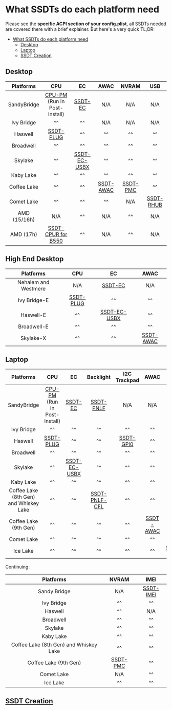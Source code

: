 # What SSDTs do each platform need

Please see the **specific ACPI section of your config.plist**, all SSDTs needed are covered there with a brief explainer. But here's a very quick TL;DR:

- [What SSDTs do each platform need](#what-ssdts-do-each-platform-need)
  - [Desktop](#desktop)
  - [Laptop](#laptop)
  - [SSDT Creation](#ssdt-creation)

## Desktop

| Platforms | **CPU** | **EC** | **AWAC** | **NVRAM** | **USB** |
| :-------: | :-----: | :----: | :------: | :-------: | :-----: |
| SandyBridge | [CPU-PM](https://dortania.github.io/OpenCore-Post-Install/universal/pm.html#sandy-and-ivy-bridge-power-management) (Run in Post-Install) | [SSDT-EC](/Universal/ec-fix.md) | N/A | N/A | N/A |
| Ivy Bridge | ^^ | ^^ | N/A | N/A | N/A |
| Haswell | [SSDT-PLUG](/Universal/plug.md) | ^^ | ^^ | ^^ | ^^ |
| Broadwell | ^^ | ^^ | ^^ | ^^ | ^^ |
| Skylake | ^^ | [SSDT-EC-USBX](/Universal/ec-fix.md) | ^^ | ^^ | ^^ |
| Kaby Lake | ^^ | ^^ | ^^ | ^^ | ^^ |
| Coffee Lake | ^^ | ^^ | [SSDT-AWAC](/Universal/awac.md) | [SSDT-PMC](/Universal/nvram.md) | ^^ |
| Comet Lake | ^^ | ^^ | ^^ | N/A | [SSDT-RHUB](/Universal/rhub.md) |
| AMD (15/16h) | N/A | ^^ | N/A | ^^ | N/A |
| AMD (17h) | [SSDT-CPUR for B550](https://github.com/dortania/Getting-Started-With-ACPI/blob/master/extra-files/compiled/SSDT-CPUR.aml) | ^^ | N/A | ^^ | N/A |

## High End Desktop

| Platforms | **CPU** | **EC** | **AWAC** |
| :-------: | :-----: | :----: | :------: |
| Nehalem and Westmere | N/A | [SSDT-EC](/Universal/ec-fix.md) | N/A |
| Ivy Bridge-E | [SSDT-PLUG](/Universal/plug.md) | ^^ | ^^ |
| Haswell-E | ^^ | [SSDT-EC-USBX](/Universal/ec-fix.md) | ^^ |
| Broadwell-E | ^^ | ^^ | ^^ |
| Skylake-X | ^^ | ^^ | [SSDT-AWAC](/Universal/awac.md) |

## Laptop

| Platforms | **CPU** | **EC** | **Backlight** | **I2C Trackpad** | **AWAC** | **USB** | **IRQ** |
| :-------: | :-----: | :----: | :-----------: | :--------------: | :------: | :-----: | :-----: |
| SandyBridge | [CPU-PM](https://dortania.github.io/OpenCore-Post-Install/universal/pm.html#sandy-and-ivy-bridge-power-management) (Run in Post-Install) | [SSDT-EC](/Universal/ec-fix.md) | [SSDT-PNLF](/Laptops/backlight.md) | N/A | N/A | N/A | [IRQ SSDT](/Universal/irq.md) |
| Ivy Bridge | ^^ | ^^ | ^^ | ^^ | ^^ | ^^ | ^^ |
| Haswell | [SSDT-PLUG](/Universal/plug.md) | ^^ | ^^ | [SSDT-GPI0](/Laptops/trackpad.md) | ^^ | ^^ | ^^ |
| Broadwell | ^^ | ^^ | ^^ | ^^ | ^^ | ^^ | ^^ |
| Skylake | ^^ | [SSDT-EC-USBX](/Universal/ec-fix.md) | ^^ | ^^ | ^^ | ^^ | N/A |
| Kaby Lake | ^^ | ^^ | ^^ | ^^ | ^^ | ^^ | ^^ |
| Coffee Lake (8th Gen) and Whiskey Lake | ^^ | ^^ | [SSDT-PNLF-CFL](/Laptops/backlight.md) | ^^ | ^^ | ^^ | ^^ |
| Coffee Lake (9th Gen) | ^^ | ^^ | ^^ | ^^ | [SSDT-AWAC](/Universal/awac.md) | ^^ | ^^ |
| Comet Lake | ^^ | ^^ | ^^ | ^^ | ^^ | ^^ | ^^ |
| Ice Lake | ^^ | ^^ | ^^ | ^^ | ^^ | [SSDT-RHUB](/Universal/rhub.md) | ^^ |

Continuing:

| Platforms | **NVRAM** | **IMEI** |
| :-------: | :-------: | :------: |
| Sandy Bridge | N/A | [SSDT-IMEI](/Universal/imei.md) |
| Ivy Bridge | ^^ | ^^ |
| Haswell | ^^ | N/A |
| Broadwell | ^^ | ^^ |
| Skylake | ^^ | ^^ |
| Kaby Lake | ^^ | ^^ |
| Coffee Lake (8th Gen) and Whiskey Lake | ^^ | ^^ |
| Coffee Lake (9th Gen) | [SSDT-PMC](/Universal/nvram.md) | ^^ |
| Comet Lake | N/A | ^^ |
| Ice Lake | ^^ | ^^ |

## [SSDT Creation](/ssdt-methods/ssdt-methods.md)
